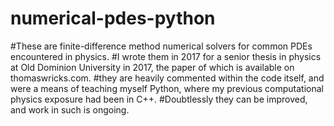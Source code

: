 # numerical-pdes-python
#These are finite-difference method numerical solvers for common PDEs encountered in physics. 
#I wrote them in 2017 for a senior thesis in physics at Old Dominion University in 2017, the paper of which is available on thomaswricks.com. 
#they are heavily commented within the code itself, and were a means of teaching myself Python, where my previous computational physics exposure had been in C++. 
#Doubtlessly they can be improved, and work in such is ongoing. 
